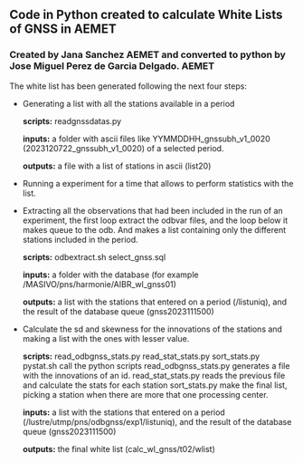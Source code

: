 ## Code in Python created to calculate White Lists of GNSS in AEMET

### Created by Jana Sanchez AEMET and converted to python by Jose Miguel Perez de Garcia Delgado. AEMET

The white list has been generated following the next four steps:

- Generating a list with all the stations available in a period
  
    **scripts:** readgnssdatas.py
  
    **inputs:** a folder with ascii files like YYMMDDHH_gnssubh_v1_0020 (2023120722_gnssubh_v1_0020) of a selected period.
  
    **outputs:** a file with a list of stations in ascii (list20)

- Running a experiment for a time that allows to perform statistics with the list. 

- Extracting all the observations that had been included in the run of an experiment, the first loop extract the odbvar files, and the loop below it makes queue to the odb. And makes a list containing only the different stations included in the period.

  **scripts:** odbextract.sh select_gnss.sql
  
  **inputs:** a folder with the database (for example /MASIVO/pns/harmonie/AIBR_wl_gnss01)
  
  **outputs:** a list with the stations that entered on a period (/listuniq), and the result of the database queue (gnss2023111500)

- Calculate the sd and skewness for the innovations of the stations and making a list with the ones with lesser value.
  
  **scripts:**  read_odbgnss_stats.py read_stat_stats.py sort_stats.py
  pystat.sh call the python scripts
  read_odbgnss_stats.py generates a file with the innovations of an id.
  read_stat_stats.py reads the previous file and calculate the stats for each station
  sort_stats.py make the final list, picking a station when there are more that one processing center.
  
  **inputs:** a list with the stations that entered on a period (/lustre/utmp/pns/odbgnss/exp1/listuniq), and the result of the database queue (gnss2023111500)
  
  **outputs:** the final white list (calc_wl_gnss/t02/wlist)


